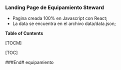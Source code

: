 ### Landing Page de Equipamiento Steward

- Pagina creada 100% en Javascript con React;
- La data se encuentra en el archivo data/data.json;


**Table of Contents**

[TOCM]

[TOC]

###End#   e q u i p a m i e n t o  
 